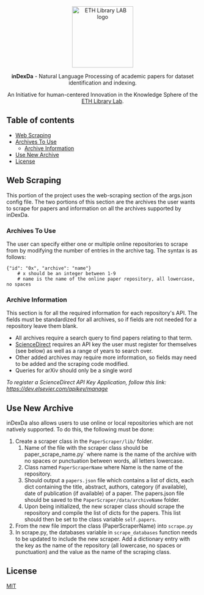 <div align="center">
  <a href="https://www.librarylab.ethz.ch"><img src="https://www.librarylab.ethz.ch/wp-content/uploads/2018/05/logo.svg" alt="ETH Library LAB logo" height="160"></a>

  <br/>

  <p><strong>inDexDa</strong> - Natural Language Processing of academic papers for dataset identification and indexing.</p>

  <p>An Initiative for human-centered Innovation in the Knowledge Sphere of the <a href="https://www.librarylab.ethz.ch">ETH Library Lab</a>.</p>

</div>

## Table of contents

- [Web Scraping](#web-scraping)
- [Archives To Use](#archives-to-use)
    - [Archive Information](#archive-information)
- [Use New Archive](#use-new-archive)
- [License](#license)

## Web Scraping

This portion of the project uses the web-scraping section of the args.json config file.
The two portions of this section are the archives the user wants to scrape for papers and
information on all the archives supported by inDexDa.

### Archives To Use
The user can specify either one or multiple online repositories to scrape from by modifying
the number of entries in the archive tag. The syntax is as follows:

```shell
{"id": "0x", "archive": "name"}
    # x should be an integer between 1-9
    # name is the name of the online paper repository, all lowercase, no spaces
```

### Archive Information
This section is for all the required information for each repository's API. The fields
must be standardized for all archives, so if fields are not needed for a repository
leave them blank.

* All archives require a search query to find papers relating to that term.
* [ScienceDirect](https://www.sciencedirect.com) requires an API key the user must register for themselves (see below) as
well as a range of years to search over.
* Other added archives may require more information, so fields may need to be added and the
scraping code modified.
* Queries for arXiv should only be a single word

*To register a ScienceDirect API Key Application, follow this link: https://dev.elsevier.com/apikey/manage*

## Use New Archive

inDexDa also allows users to use online or local repositories which are not natively
supported. To do this, the following must be done:

1. Create a scraper class in the `PaperScraper/lib/` folder.
    1. Name of the file with the scraper class should be paper_scrape_name.py` where name
       is the name of the archive with no spaces or punctuation between words, all
       letters lowercase.
    2. Class named `PaperScraperName` where Name is the name of the repository.
    3. Should output a `papers.json` file which contains a list of dicts, each dict containing
        the title, abstract, authors, category (if available), date of publication (if
        available) of a paper. The papers.json file should be saved to the
        `PaperScraper/data/archiveName` folder.
    4. Upon being initialized, the new scraper class should scrape the repository and
        compile the list of dicts for the papers. This list should then be set to the
        class variable `self.papers`.
2. From the new file import the class (PaperScraperName) into `scrape.py`
3. In scrape.py, the databases variable in `scrape_databases` function needs to be updated
    to include the new scraper. Add a dictionary entry with the key as the name of the
    repository (all lowercase, no spaces or punctuation) and the value as the name of
    the scraping class.


## License

[MIT](https://github.com/eth-library-lab/inDexDa/LICENSE)

